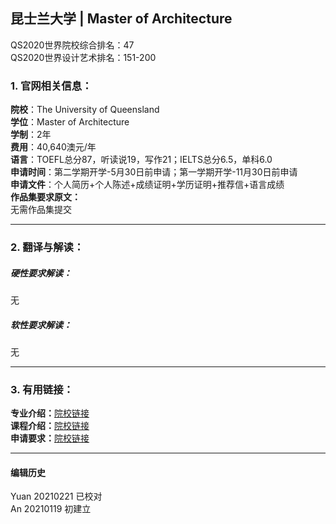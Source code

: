 ## 昆士兰大学 | Master of Architecture

QS2020世界院校综合排名：47  
QS2020世界设计艺术排名：151-200


### 1. 官网相关信息：

**院校**：The University of Queensland  
**学位**：Master of Architecture  
**学制**：2年  
**费用**：40,640澳元/年  
**语言**：TOEFL总分87，听读说19，写作21；IELTS总分6.5，单科6.0  
**申请时间**：第二学期开学-5月30日前申请；第一学期开学-11月30日前申请     
**申请文件**：个人简历+个人陈述+成绩证明+学历证明+推荐信+语言成绩    
**作品集要求原文：**   
无需作品集提交





---


### 2. 翻译与解读：

##### 硬性要求解读：
无


##### 软性要求解读：
无


---


### 3. 有用链接：

**专业介绍：**[院校链接](https://future-students.uq.edu.au/study/programs/master-architecture-5429#overview)  
**课程介绍：**[院校链接](https://my.uq.edu.au/programs-courses/program_list.html?acad_prog=5429)  
**申请要求：**[院校链接](https://future-students.uq.edu.au/admissions/postgraduate-coursework/review-entry-requirements)




---


#### 编辑历史
Yuan 20210221 已校对  
An 20210119 初建立
